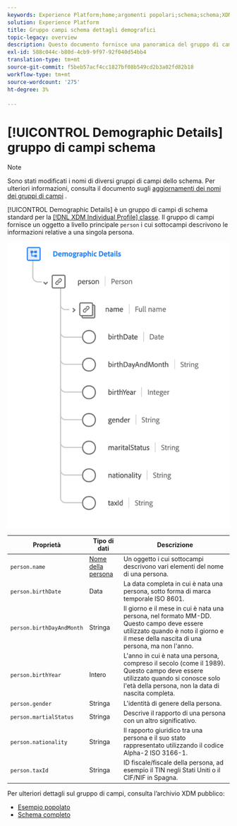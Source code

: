 ```yaml
---
keywords: Experience Platform;home;argomenti popolari;schema;schema;XDM;profilo individuale;campi;schemi;progettazione schema;schema;gruppo di campi;gruppo di campi;persona;dettagli persona;dettagli persona profilo;persona;
solution: Experience Platform
title: Gruppo campi schema dettagli demografici
topic-legacy: overview
description: Questo documento fornisce una panoramica del gruppo di campi schema Dettagli demografici.
exl-id: 588c044c-b80d-4cb9-9f97-92f040d54bb4
translation-type: tm+mt
source-git-commit: f5beb57acf4cc1827bf08b549cd2b3a02fd82b18
workflow-type: tm+mt
source-wordcount: '275'
ht-degree: 3%

---
```



# [!UICONTROL Demographic Details] gruppo di campi schema

>[!NOTE]
>
>Sono stati modificati i nomi di diversi gruppi di campi dello schema. Per ulteriori informazioni, consulta il documento sugli [aggiornamenti dei nomi dei gruppi di campi](../name-updates.md) .

[!UICONTROL Demographic Details] è un gruppo di campi di schema standard per la  [[!DNL XDM Individual Profile] classe](../../classes/individual-profile.md). Il gruppo di campi fornisce un oggetto a livello principale `person` i cui sottocampi descrivono le informazioni relative a una singola persona.

![](../../images/field-groups/demographic-details.png)

| Proprietà | Tipo di dati | Descrizione |
| --- | --- | --- |
| `person.name` | [Nome della persona](../../data-types/person-name.md) | Un oggetto i cui sottocampi descrivono vari elementi del nome di una persona. |
| `person.birthDate` | Data | La data completa in cui è nata una persona, sotto forma di marca temporale ISO 8601. |
| `person.birthDayAndMonth` | Stringa | Il giorno e il mese in cui è nata una persona, nel formato MM-DD. Questo campo deve essere utilizzato quando è noto il giorno e il mese della nascita di una persona, ma non l&#39;anno. |
| `person.birthYear` | Intero | L&#39;anno in cui è nata una persona, compreso il secolo (come il 1989). Questo campo deve essere utilizzato quando si conosce solo l&#39;età della persona, non la data di nascita completa. |
| `person.gender` | Stringa | L&#39;identità di genere della persona. |
| `person.martialStatus` | Stringa | Descrive il rapporto di una persona con un altro significativo. |
| `person.nationality` | Stringa | Il rapporto giuridico tra una persona e il suo stato rappresentato utilizzando il codice Alpha-2 ISO 3166-1. |
| `person.taxId` | Stringa | ID fiscale/fiscale della persona, ad esempio il TIN negli Stati Uniti o il CIF/NIF in Spagna. |

Per ulteriori dettagli sul gruppo di campi, consulta l’archivio XDM pubblico:

* [Esempio popolato](https://github.com/adobe/xdm/blob/master/components/mixins/profile/profile-person-details.example.1.json)
* [Schema completo](https://github.com/adobe/xdm/blob/master/components/mixins/profile/profile-person-details.schema.json)